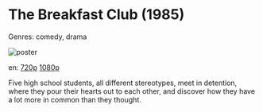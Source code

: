 # The Breakfast Club (1985)

Genres: comedy, drama

![poster](http://image.tmdb.org/t/p/w500/4ZejrrCpfoypR5lHoT3pq6yVldW.jpg)

en:
  [720p](magnet:?xt=urn:btih:9B133C554D3C329D48515EA7540FE555DBD8AD1A&tr=udp://glotorrents.pw:6969/announce&tr=udp://tracker.opentrackr.org:1337/announce&tr=udp://torrent.gresille.org:80/announce&tr=udp://tracker.openbittorrent.com:80&tr=udp://tracker.coppersurfer.tk:6969&tr=udp://tracker.leechers-paradise.org:6969&tr=udp://p4p.arenabg.ch:1337&tr=udp://tracker.internetwarriors.net:1337)
  [1080p](magnet:?xt=urn:btih:6a4c9d7c528a1b8bd4f54add5f04bce98ed0731f&dn=The+Breakfast+Club+%281985%29+1080p+BrRip+x264+-+YIFY&tr=udp%3A%2F%2Ftracker.openbittorrent.com%3A80%2Fannounce&tr=udp%3A%2F%2Fglotorrents.pw%3A6969%2Fannounce&tr=udp%3A%2F%2Ftracker.openbittorrent.com%3A80%2Fannounce&tr=udp%3A%2F%2Ftracker.opentrackr.org%3A1337%2Fannounce&tr=udp%3A%2F%2Fzer0day.to%3A1337%2Fannounce&tr=udp%3A%2F%2Ftracker.coppersurfer.tk%3A6969%2Fannounce)
  


Five high school students, all different stereotypes, meet in detention, where they pour their hearts out to each other, and discover how they have a lot more in common than they thought.